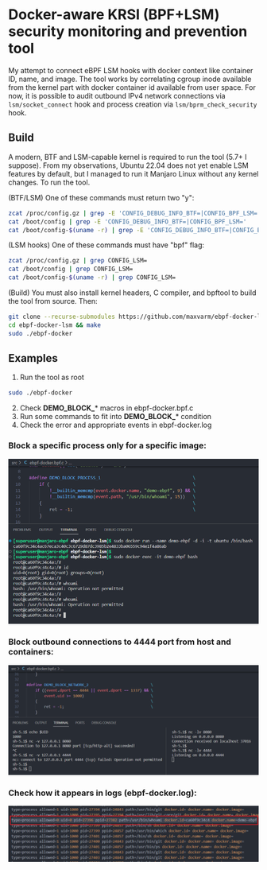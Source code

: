 # Docker-aware KRSI (BPF+LSM) security monitoring and prevention tool
My attempt to connect eBPF LSM hooks with docker context like container ID, name, and image. The tool works by correlating cgroup inode available
from the kernel part with docker container id available from user space. For now, it is possible to audit outbound IPv4 network connections via
`lsm/socket_connect` hook and process creation via `lsm/bprm_check_security` hook.

## Build
A modern, BTF and LSM-capable kernel is required to run the tool (5.7+ I suppose). From my observations, Ubuntu 22.04 does not yet enable LSM
features by default, but I managed to run it Manjaro Linux without any kernel changes. To run the tool.

(BTF/LSM) One of these commands must return two "y":
```bash
zcat /proc/config.gz | grep -E 'CONFIG_DEBUG_INFO_BTF=|CONFIG_BPF_LSM='
cat /boot/config | grep -E 'CONFIG_DEBUG_INFO_BTF=|CONFIG_BPF_LSM='
cat /boot/config-$(uname -r) | grep -E 'CONFIG_DEBUG_INFO_BTF=|CONFIG_BPF_LSM='
```
(LSM hooks) One of these commands must have "bpf" flag:
```bash
zcat /proc/config.gz | grep CONFIG_LSM=
cat /boot/config | grep CONFIG_LSM=
cat /boot/config-$(uname -r) | grep CONFIG_LSM=
```
(Build) You must also install kernel headers, C compiler, and bpftool to build the tool from source. Then:
```bash
git clone --recurse-submodules https://github.com/maxvarm/ebpf-docker-lsm.git
cd ebpf-docker-lsm && make
sudo ./ebpf-docker
```

## Examples
1. Run the tool as root
```bash
sudo ./ebpf-docker
```
2. Check **DEMO_BLOCK_*** macros in ebpf-docker.bpf.c
3. Run some commands to fit into **DEMO_BLOCK_*** condition
4. Check the error and appropriate events in ebpf-docker.log

### Block a specific process only for a specific image:
![image](https://github.com/maxvarm/ebpf-docker-lsm/blob/main/images/1.png?raw=true)

### Block outbound connections to 4444 port from host and containers:
![image](https://github.com/maxvarm/ebpf-docker-lsm/blob/main/images/2.png?raw=true)

### Check how it appears in logs (ebpf-docker.log):
![image](https://github.com/maxvarm/ebpf-docker-lsm/blob/main/images/3.png?raw=true)
